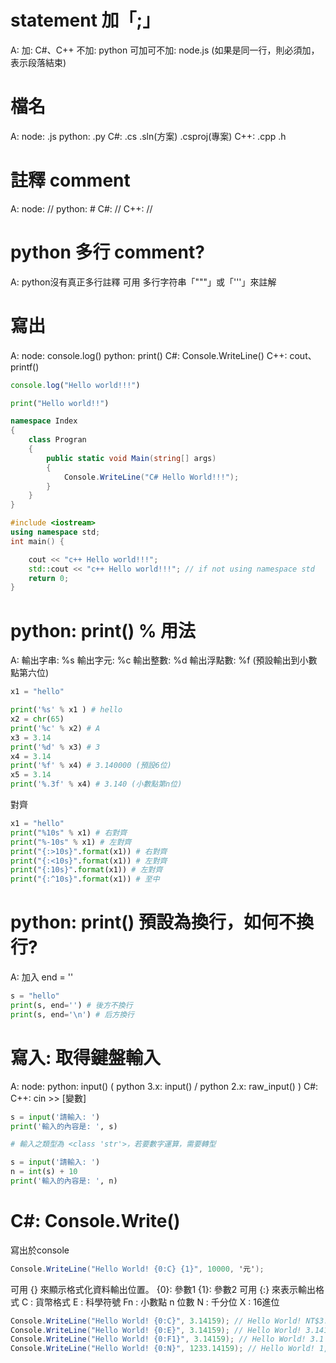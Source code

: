 
# statement 加「;」
A:
加: C#、C++
不加: python
可加可不加: node.js (如果是同一行，則必須加，表示段落結束)


# 檔名
A:
node: .js
python: .py
C#: .cs .sln(方案) .csproj(專案)
C++: .cpp .h

# 註釋 comment
A:
node: //
python: #
C#: //
C++: //

# python 多行 comment?
A:
python沒有真正多行註釋
可用 多行字符串「"""」或「'''」來註解

# 寫出
A:
node: console.log()
python: print()
C#: Console.WriteLine()
C++: cout、printf()

```js
console.log("Hello world!!!")
```
```py
print("Hello world!!")
```
```cs
namespace Index
{
    class Progran
    {
        public static void Main(string[] args)
        {
            Console.WriteLine("C# Hello World!!!");
        }
    }
}
```
```c++
#include <iostream>
using namespace std;
int main() {

	cout << "c++ Hello world!!!";
	std::cout << "c++ Hello world!!!"; // if not using namespace std
	return 0;
}
```




# python: print() % 用法
A:
輸出字串: %s
輸出字元: %c
輸出整數: %d
輸出浮點數: %f (預設輸出到小數點第六位)

```py
x1 = "hello"

print('%s' % x1 ) # hello
x2 = chr(65)
print('%c' % x2) # A
x3 = 3.14
print('%d' % x3) # 3
x4 = 3.14
print('%f' % x4) # 3.140000 (預設6位)
x5 = 3.14
print('%.3f' % x4) # 3.140 (小數點第n位)

```

對齊
```python
x1 = "hello"
print("%10s" % x1) # 右對齊
print("%-10s" % x1) # 左對齊
print("{:>10s}".format(x1)) # 右對齊 
print("{:<10s}".format(x1)) # 左對齊
print("{:10s}".format(x1)) # 左對齊
print("{:^10s}".format(x1)) # 至中
```

# python: print() 預設為換行，如何不換行?
A:
加入 end = ''

```py
s = "hello"
print(s, end='') # 後方不換行
print(s, end='\n') # 后方換行
```

# 寫入: 取得鍵盤輸入

A:
node:
python: input() ( python 3.x: input() / python 2.x: raw_input() )
C#:
C++: cin >> [變數]

```py
s = input('請輸入: ')
print('輸入的內容是: ', s)

# 輸入之類型為 <class 'str'>，若要數字運算，需要轉型

s = input('請輸入: ')
n = int(s) + 10
print('輸入的內容是: ', n)
```

# C#: Console.Write()
寫出於console
```cs
Console.WriteLine("Hello World! {0:C} {1}", 10000, '元');
```
可用 {} 來顯示格式化資料輸出位置。
    {0}: 參數1
    {1}: 參數2
可用 {:} 來表示輸出格式
    C : 貨幣格式
    E : 科學符號
    Fn : 小數點 n 位數
    N : 千分位
    X : 16進位
```cs
Console.WriteLine("Hello World! {0:C}", 3.14159); // Hello World! NT$3.14
Console.WriteLine("Hello World! {0:E}", 3.14159); // Hello World! 3.141590E+000
Console.WriteLine("Hello World! {0:F1}", 3.14159); // Hello World! 3.1
Console.WriteLine("Hello World! {0:N}", 1233.14159); // Hello World! 1,233.14
```